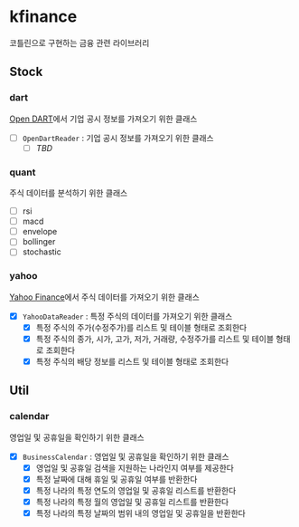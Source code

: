 # kfinance
코틀린으로 구현하는 금융 관련 라이브러리

## Stock
### dart
[Open DART](https://opendart.fss.or.kr/)에서 기업 공시 정보를 가져오기 위한 클래스

- [ ] `OpenDartReader` : 기업 공시 정보를 가져오기 위한 클래스
    - [ ] <i>TBD</i>

### quant
주식 데이터를 분석하기 위한 클래스

- [ ] rsi
- [ ] macd
- [ ] envelope
- [ ] bollinger
- [ ] stochastic

### yahoo
[Yahoo Finance](https://finance.yahoo.com/)에서 주식 데이터를 가져오기 위한 클래스

- [x] `YahooDataReader` : 특정 주식의 데이터를 가져오기 위한 클래스
    - [x] 특정 주식의 주가(수정주가)를 리스트 및 테이블 형태로 조회한다
    - [x] 특정 주식의 종가, 시가, 고가, 저가, 거래량, 수정주가를 리스트 및 테이블 형태로 조회한다
    - [x] 특정 주식의 배당 정보를 리스트 및 테이블 형태로 조회한다

## Util
### calendar
영업일 및 공휴일을 확인하기 위한 클래스

- [x] `BusinessCalendar` : 영업일 및 공휴일을 확인하기 위한 클래스
  - [x] 영업일 및 공휴일 검색을 지원하는 나라인지 여부를 제공한다
  - [x] 특정 날짜에 대해 휴일 및 공휴일 여부를 반환한다
  - [x] 특정 나라의 특정 연도의 영업일 및 공휴일 리스트를 반환한다
  - [x] 특정 나라의 특정 월의 영업일 및 공휴일 리스트를 반환한다
  - [x] 특정 나라의 특정 날짜의 범위 내의 영업일 및 공휴일을 반환한다
